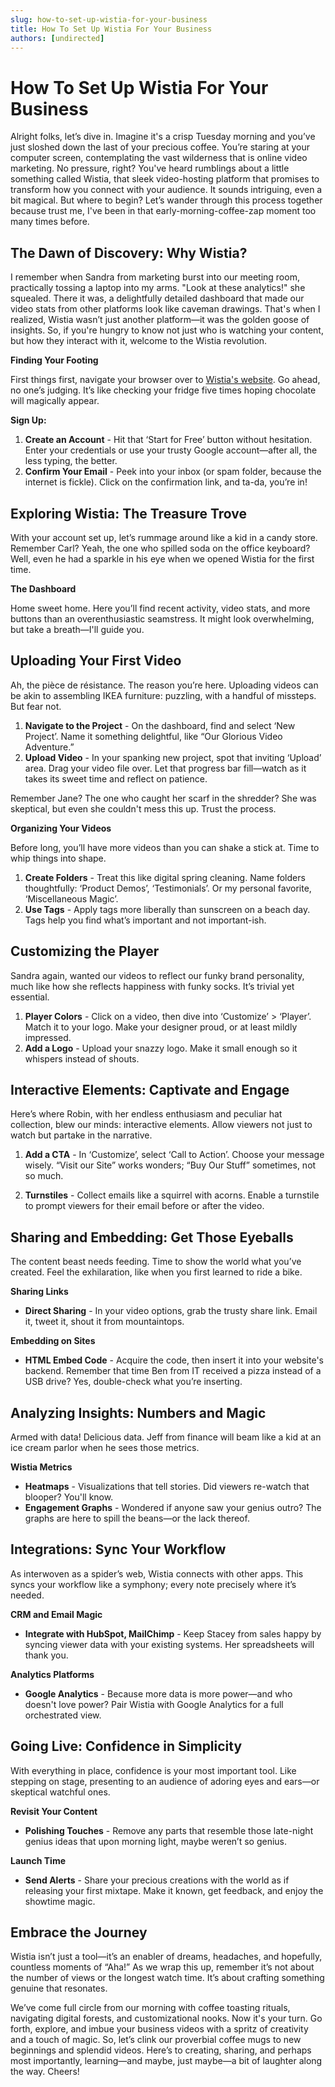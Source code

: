 ```yaml
---
slug: how-to-set-up-wistia-for-your-business
title: How To Set Up Wistia For Your Business
authors: [undirected]
---
```



# How To Set Up Wistia For Your Business

Alright folks, let’s dive in. Imagine it's a crisp Tuesday morning and you’ve just sloshed down the last of your precious coffee. You’re staring at your computer screen, contemplating the vast wilderness that is online video marketing. No pressure, right? You've heard rumblings about a little something called Wistia, that sleek video-hosting platform that promises to transform how you connect with your audience. It sounds intriguing, even a bit magical. But where to begin? Let’s wander through this process together because trust me, I've been in that early-morning-coffee-zap moment too many times before.

## The Dawn of Discovery: Why Wistia?

I remember when Sandra from marketing burst into our meeting room, practically tossing a laptop into my arms. "Look at these analytics!" she squealed. There it was, a delightfully detailed dashboard that made our video stats from other platforms look like caveman drawings. That's when I realized, Wistia wasn’t just another platform—it was the golden goose of insights. So, if you're hungry to know not just who is watching your content, but how they interact with it, welcome to the Wistia revolution.

**Finding Your Footing**

First things first, navigate your browser over to [Wistia's website](https://www.wistia.com/). Go ahead, no one’s judging. It’s like checking your fridge five times hoping chocolate will magically appear.

**Sign Up:**

1. **Create an Account** - Hit that ‘Start for Free’ button without hesitation. Enter your credentials or use your trusty Google account—after all, the less typing, the better.
2. **Confirm Your Email** - Peek into your inbox (or spam folder, because the internet is fickle). Click on the confirmation link, and ta-da, you’re in!

## Exploring Wistia: The Treasure Trove

With your account set up, let’s rummage around like a kid in a candy store. Remember Carl? Yeah, the one who spilled soda on the office keyboard? Well, even he had a sparkle in his eye when we opened Wistia for the first time.

**The Dashboard**

Home sweet home. Here you’ll find recent activity, video stats, and more buttons than an overenthusiastic seamstress. It might look overwhelming, but take a breath—I'll guide you.

## Uploading Your First Video

Ah, the pièce de résistance. The reason you’re here. Uploading videos can be akin to assembling IKEA furniture: puzzling, with a handful of missteps. But fear not. 

1. **Navigate to the Project** - On the dashboard, find and select ‘New Project’. Name it something delightful, like “Our Glorious Video Adventure.”
2. **Upload Video** - In your spanking new project, spot that inviting ‘Upload’ area. Drag your video file over. Let that progress bar fill—watch as it takes its sweet time and reflect on patience.

Remember Jane? The one who caught her scarf in the shredder? She was skeptical, but even she couldn't mess this up. Trust the process.

**Organizing Your Videos**

Before long, you’ll have more videos than you can shake a stick at. Time to whip things into shape.

1. **Create Folders** - Treat this like digital spring cleaning. Name folders thoughtfully: ‘Product Demos’, ‘Testimonials’. Or my personal favorite, ‘Miscellaneous Magic’.
2. **Use Tags** - Apply tags more liberally than sunscreen on a beach day. Tags help you find what’s important and not important-ish.

## Customizing the Player

Sandra again, wanted our videos to reflect our funky brand personality, much like how she reflects happiness with funky socks. It’s trivial yet essential.

1. **Player Colors** - Click on a video, then dive into ‘Customize’ > ‘Player’. Match it to your logo. Make your designer proud, or at least mildly impressed.
2. **Add a Logo** - Upload your snazzy logo. Make it small enough so it whispers instead of shouts.

## Interactive Elements: Captivate and Engage

Here’s where Robin, with her endless enthusiasm and peculiar hat collection, blew our minds: interactive elements. Allow viewers not just to watch but partake in the narrative.

1. **Add a CTA** - In ‘Customize’, select ‘Call to Action’. Choose your message wisely. “Visit our Site” works wonders; “Buy Our Stuff” sometimes, not so much.
  
2. **Turnstiles** - Collect emails like a squirrel with acorns. Enable a turnstile to prompt viewers for their email before or after the video.

## Sharing and Embedding: Get Those Eyeballs

The content beast needs feeding. Time to show the world what you’ve created. Feel the exhilaration, like when you first learned to ride a bike.

**Sharing Links**

- **Direct Sharing** - In your video options, grab the trusty share link. Email it, tweet it, shout it from mountaintops.
  
**Embedding on Sites**

- **HTML Embed Code** - Acquire the code, then insert it into your website's backend. Remember that time Ben from IT received a pizza instead of a USB drive? Yes, double-check what you’re inserting.

## Analyzing Insights: Numbers and Magic

Armed with data! Delicious data. Jeff from finance will beam like a kid at an ice cream parlor when he sees those metrics.

**Wistia Metrics**

- **Heatmaps** - Visualizations that tell stories. Did viewers re-watch that blooper? You'll know.
- **Engagement Graphs** - Wondered if anyone saw your genius outro? The graphs are here to spill the beans—or the lack thereof.

## Integrations: Sync Your Workflow

As interwoven as a spider’s web, Wistia connects with other apps. This syncs your workflow like a symphony; every note precisely where it’s needed.

**CRM and Email Magic**

- **Integrate with HubSpot, MailChimp** - Keep Stacey from sales happy by syncing viewer data with your existing systems. Her spreadsheets will thank you.

**Analytics Platforms**

- **Google Analytics** - Because more data is more power—and who doesn't love power? Pair Wistia with Google Analytics for a full orchestrated view.

## Going Live: Confidence in Simplicity

With everything in place, confidence is your most important tool. Like stepping on stage, presenting to an audience of adoring eyes and ears—or skeptical watchful ones. 

**Revisit Your Content**

- **Polishing Touches** - Remove any parts that resemble those late-night genius ideas that upon morning light, maybe weren’t so genius.
  
**Launch Time**

- **Send Alerts** - Share your precious creations with the world as if releasing your first mixtape. Make it known, get feedback, and enjoy the showtime magic.
  
## Embrace the Journey

Wistia isn’t just a tool—it’s an enabler of dreams, headaches, and hopefully, countless moments of “Aha!” As we wrap this up, remember it’s not about the number of views or the longest watch time. It’s about crafting something genuine that resonates.

We’ve come full circle from our morning with coffee toasting rituals, navigating digital forests, and customizational nooks. Now it's your turn. Go forth, explore, and imbue your business videos with a spritz of creativity and a touch of magic. So, let’s clink our proverbial coffee mugs to new beginnings and splendid videos. Here’s to creating, sharing, and perhaps most importantly, learning—and maybe, just maybe—a bit of laughter along the way. Cheers!